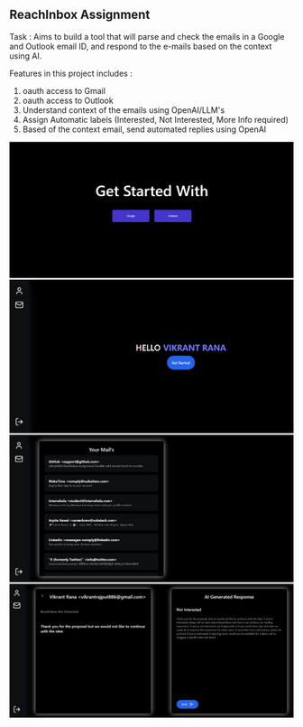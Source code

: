 ## ReachInbox Assignment
Task : Aims to build a tool that will parse and check the emails in a Google and Outlook email ID, and
respond to the e-mails based on the context using AI.

Features in this project includes :

1. oauth access to Gmail
2. oauth access to Outlook
3. Understand context of the emails using OpenAI/LLM's
4. Assign Automatic labels (Interested, Not Interested, More Info required)
5. Based of the context email, send automated replies using OpenAI

![download](https://raw.githubusercontent.com/vikrant886/ReachInbox-Assignment/main/frontend/src/images/image.png)
![download](https://raw.githubusercontent.com/vikrant886/ReachInbox-Assignment/main/frontend/src/images/Screenshot%202024-06-26%20204748.png)
![download](https://raw.githubusercontent.com/vikrant886/ReachInbox-Assignment/main/frontend/src/images/Screenshot%202024-06-26%20204943.png)
![download](https://raw.githubusercontent.com/vikrant886/ReachInbox-Assignment/main/frontend/src/images/Screenshot%202024-06-26%20205038.png)
